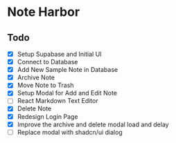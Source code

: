 # Note Harbor

## Todo

- [x] Setup Supabase and Initial UI
- [x] Connect to Database
- [x] Add New Sample Note in Database
- [x] Archive Note
- [x] Move Note to Trash
- [x] Setup Modal for Add and Edit Note
- [ ] React Markdown Text Editor
- [x] Delete Note
- [x] Redesign Login Page
- [x] Improve the archive and delete modal load and delay
- [ ] Replace modal with shadcn/ui dialog
